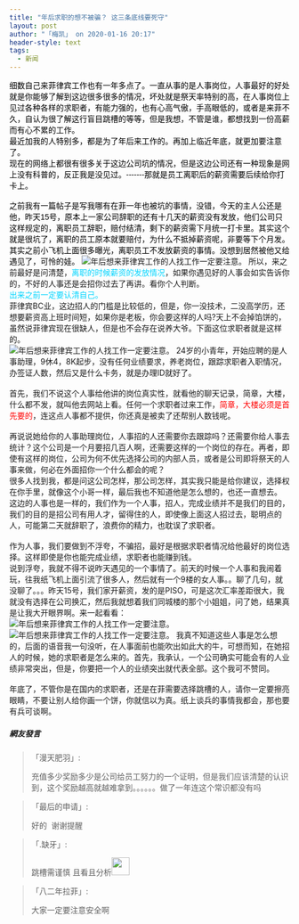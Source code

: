 ```yaml
---
title: "年后求职的想不被骗？ 这三条底线要死守"
layout: post
author: "「梅凯」 on 2020-01-16 20:17"
header-style: text
tags:
  - 新闻
---
```


<span style="margin: 0px; padding: 0px; font-family: Arial, Tahoma, Helvetica, FreeSans, sans-serif; text-align: start; font-size: 14px; color: rgb(0, 0, 0);">细数自己来菲律宾工作也有一年多点了。一直从事的是人事岗位，人事最好的好处就是你能够了解到这边很多很多的情况，坏处就是祭天率特别的高，在人事岗位上见过各种各样的求职者，有能力强的，也有心高气傲，手高眼低的，或者是来菲不久，自认为很了解这行盲目跳槽的等等，但是我想，不管是谁，都想找到一份高薪而有心不累的工作。</span>
<span style="margin: 0px; padding: 0px; font-family: Arial, Tahoma, Helvetica, FreeSans, sans-serif; text-align: start; font-size: 14px; color: rgb(0, 0, 0);"><br></span>
<span style="margin: 0px; padding: 0px; font-family: Arial, Tahoma, Helvetica, FreeSans, sans-serif; text-align: start; font-size: 14px; color: rgb(0, 0, 0);">最近加我的人特别多，都是为了年后来工作的。再加上临近年底，就更加要注意了。</span>
<span style="margin: 0px; padding: 0px; font-family: Arial, Tahoma, Helvetica, FreeSans, sans-serif; text-align: start; font-size: 14px; color: rgb(0, 0, 0);"><br></span>
<span style="margin: 0px; padding: 0px; font-family: Arial, Tahoma, Helvetica, FreeSans, sans-serif; text-align: start; font-size: 14px; color: rgb(0, 0, 0);">现在的网络上都很有很多关于这边公司坑的情况，但是这边公司还有一种现象是网上没有科普的，反正我是没见过。-------那就是员工离职后的薪资需要后续给你打卡上。<br></span>
<span style="margin: 0px; padding: 0px; font-family: Arial, Tahoma, Helvetica, FreeSans, sans-serif; text-align: start; font-size: 14px; color: rgb(0, 0, 0);"><br></span>
<span style="margin: 0px; padding: 0px; font-family: Arial, Tahoma, Helvetica, FreeSans, sans-serif; text-align: start; font-size: 14px; color: rgb(0, 0, 0);">之前我有一篇帖子是写我哪有在菲一年也被坑的事情，没错，今天的主人公还是他，昨天15号，原本上一家公司辞职的还有十几天的薪资没有发放，他们公司只这样规定的，离职员工辞职，赔付结清，剩下的薪资需下月统一打卡里。其实这个就是很坑了，离职的员工原本就要赔付，为什么不抵掉薪资呢，非要等下个月发。其实之前小飞机上面很多曝光，离职员工不发放薪资的事情。没想到居然被他又给遇见了，可怜的娃。</span>
<img src="https://mmbiz.qpic.cn/mmbiz_png/j1TdS4wcdseUDVBFk1uGGqs8FxYyxHd3ia3fABKc6TrZdY07laHiaLzsnfBiazfI7LmDhC9HzUV1KIyqkHjnNWQFQ/640?wx_fmt=png" title="年后想来菲律宾工作的人找工作一定要注意。" alt="年后想来菲律宾工作的人找工作一定要注意。">
<span style="margin: 0px; padding: 0px; font-size: 14px;">所以，来之前最好是问清楚，</span><span style="margin: 0px; padding: 0px; font-size: 14px; color: rgb(0, 213, 255);">离职的时候薪资的发放情况</span><span style="margin: 0px; padding: 0px; font-size: 14px;">，如果你遇见好的人事会如实告诉你的，不好的人事还是会招你过去了再讲。看你个人判断。</span>
<span style="margin: 0px; padding: 0px; font-size: 14px;"><br></span>
<span style="margin: 0px; padding: 0px; font-size: 14px; color: rgb(0, 213, 255);">出来之前一定要认清自己。</span>
<span style="margin: 0px; padding: 0px; font-size: 14px;"><br></span>
<span style="margin: 0px; padding: 0px; font-size: 14px;">菲律宾BC业，这边招人的门槛是比较低的，但是，你一没技术，二没高学历，还想要薪资高上班时间短，如果你是老板，你会要这样的人吗?天上不会掉馅饼的，虽然说菲律宾现在很缺人，但是也不会存在说养大爷。下面这位求职者就是这样的。<br></span>
<img src="https://mmbiz.qpic.cn/mmbiz_png/j1TdS4wcdseUDVBFk1uGGqs8FxYyxHd3UXOxCxQiacLvMjuwgfG0AQgLhBubP8Kvj7Tf5hF9B9KtRcAvER7mmwg/640?wx_fmt=png" title="年后想来菲律宾工作的人找工作一定要注意。" alt="年后想来菲律宾工作的人找工作一定要注意。"><span style="margin: 0px; padding: 0px; font-size: 14px; text-align: justify;"></span>
<span style="margin: 0px; padding: 0px; font-size: 14px;">24岁的小青年，开始应聘的是人事助理，9休4，8K起步，没有任何业绩要求，养老岗位，跟踪求职者入职情况，办签证人数，然后又是什么卡务，就是办理ID就好了。</span><br>
<span style="margin: 0px; padding: 0px; font-size: 14px;"><br></span>
<span style="margin: 0px; padding: 0px; font-size: 14px;">首先，我们不说这个人事给他讲的岗位真实性，就看他的聊天记录，简章，大楼，什么都不发，就叫他去网站上看。任何一个求职者过来工作，</span><span style="margin: 0px; padding: 0px; font-size: 14px; color: rgb(255, 0, 0);">简章，大楼必须是首先要的</span><span style="margin: 0px; padding: 0px; font-size: 14px;">，连这点人事都不提供，你还真是被卖了还帮别人数钱呢。<br></span>
<span style="margin: 0px; padding: 0px; font-size: 14px;"><br></span>
<span style="margin: 0px; padding: 0px; font-size: 14px;">再说说她给你的人事助理岗位，人事招的人还需要你去跟踪吗？还需要你给人事去统计？这个公司是一个月要招几百人啊，还需要这样的一个岗位的存在。再者，即使有这样的岗位，公司为何不优先选择公司的内部人员，或者是公司即将祭天的人事来做，何必在外面招你一个什么都会的呢？</span>
<span style="margin: 0px; padding: 0px; font-size: 14px;"><br></span>
<span style="margin: 0px; padding: 0px; font-size: 14px;">很多人找到我，都是问这公司怎样，那公司怎样，其实我只能是给你建议，选择权在你手里，就像这个小哥一样，最后我也不知道他是怎么想的，也还一直想去。</span>
<span style="margin: 0px; padding: 0px; font-size: 14px;"><br></span>
<span style="margin: 0px; padding: 0px; font-size: 14px;">这边的人事也是一样的，我们作为一个人事，招人，完成业绩并不是我们的目的，我们的目的是招公司有用人才，留得住的人，即使像上面这人招过去，聪明点的人，可能第二天就辞职了，浪费你的精力，也耽误了求职者。<br></span>
<span style="margin: 0px; padding: 0px; font-size: 14px;"><br></span>
<span style="margin: 0px; padding: 0px; font-size: 14px;">作为人事，我们要做到不浮夸，不骗招，最好是根据求职者情况给他最好的岗位选择。这样即使是你也能完成业绩，求职者也能赚到钱。</span>
<span style="margin: 0px; padding: 0px; font-size: 14px;"><br></span>
<span style="margin: 0px; padding: 0px; font-size: 14px;">说到浮夸，我就不得不说昨天遇见的一个事情了。前天的时候一个人事和我闹着玩，往我纸飞机上面引流了很多人，然后就有一个9楼的女人事。。聊了几句，就没聊了。。。昨天15号，我们家开薪资，发的是PISO，可是这次汇率差距很大，我就没有选择在公司换汇，然后我就想着我们同城楼的那个小姐姐，问了她，结果真是让我大开眼界啊。来一起看看：</span>
<img src="https://mmbiz.qpic.cn/mmbiz_png/j1TdS4wcdseUDVBFk1uGGqs8FxYyxHd3ROk1lVIlicpibPDRc9ZLEQNGsU41uX1iafDrKcQ61ia0wgHIR7287gR0SA/640?wx_fmt=png" title="年后想来菲律宾工作的人找工作一定要注意。" alt="年后想来菲律宾工作的人找工作一定要注意。">
<img src="https://mmbiz.qpic.cn/mmbiz_png/j1TdS4wcdseUDVBFk1uGGqs8FxYyxHd3osSK87R4dES0hJH2Usg8ybo27BjUxibhyPwBwkq5qGodenaUr2XPdlQ/640?wx_fmt=png" title="年后想来菲律宾工作的人找工作一定要注意。" alt="年后想来菲律宾工作的人找工作一定要注意。">
<span style="margin: 0px; padding: 0px; font-size: 14px;">我真不知道这些人事是怎么想的，后面的语音我一句没听，在人事面前也能吹出如此大的牛，可想而知，在她招人的时候，她的求职者是怎么来的。首先，我承认，一个公司确实可能会有的人业绩非常突出，但是，你要把一个人的业绩突出就代表全部。这个我可不赞同。</span><br>
<span style="margin: 0px; padding: 0px; font-size: 14px;"><br></span>
<span style="margin: 0px; padding: 0px; font-size: 14px;">年底了，不管你是在国内的求职者，还是在菲需要选择跳槽的人，请你一定要擦亮眼睛，不要让别人给你画一个饼，你就信以为真。纸上谈兵的事情我都会，那也要有兵可谈啊。</span>
<br>

##### 網友發言 
> 「漫天肥羽」:
> <p>充值多少奖励多少是公司给员工努力的一个证明，但是我们应该清楚的认识到，这个奖励越高就越难拿到。。。。。。做了一年连这个常识都没有吗<br></p>

> 「最后的申请」:
> <p>好的&nbsp; 谢谢提醒</p>

> 「.缺牙」:
> <p>跳槽需谨慎 且看且分析<img src="https://images.feileyuan.com/images/ueditor/dialogs/emotion/images/yct/yct_005.gif" width="32" height="32"></p>

> 「八二年拉菲」:
> <p>大家一定要注意安全啊</p>


